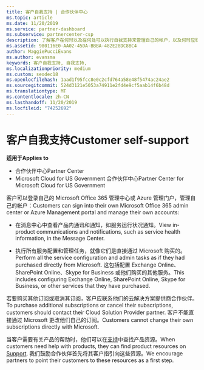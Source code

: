 ```yaml
---
title: 客户自我支持 | 合作伙伴中心
ms.topic: article
ms.date: 11/20/2019
ms.service: partner-dashboard
ms.subservice: partnercenter-csp
description: 了解客户在何时以及在何处可以执行自我支持来管理自己的帐户，以及何时应联系其云解决方案提供商合作伙伴。
ms.assetid: 980116E0-AA02-45DA-BBBA-482E28DC8BC4
author: MaggiePucciEvans
ms.author: evansma
keywords: 客户自我支持, 自我支持,
ms.localizationpriority: medium
ms.custom: seodec18
ms.openlocfilehash: 1aad1f95fcc8e0c2cfd764a58e48f5474ac24ae2
ms.sourcegitcommit: 524d3121e5053a74911e2fd4e9cf5aab14f6b48d
ms.translationtype: MT
ms.contentlocale: zh-CN
ms.lasthandoff: 11/20/2019
ms.locfileid: "74252692"
---
```

# <a name="customer-self-support"></a><span data-ttu-id="23497-104">客户自我支持</span><span class="sxs-lookup"><span data-stu-id="23497-104">Customer self-support</span></span>

<span data-ttu-id="23497-105">**适用于**</span><span class="sxs-lookup"><span data-stu-id="23497-105">**Applies to**</span></span>

-  <span data-ttu-id="23497-106">合作伙伴中心</span><span class="sxs-lookup"><span data-stu-id="23497-106">Partner Center</span></span>
-  <span data-ttu-id="23497-107">Microsoft Cloud for US Government 合作伙伴中心</span><span class="sxs-lookup"><span data-stu-id="23497-107">Partner Center for Microsoft Cloud for US Government</span></span>


<span data-ttu-id="23497-108">客户可以登录自己的 Microsoft Office 365 管理中心或 Azure 管理门户，管理自己的帐户：</span><span class="sxs-lookup"><span data-stu-id="23497-108">Customers can sign into their own Microsoft Office 365 admin center or Azure Management portal and manage their own accounts:</span></span>

-   <span data-ttu-id="23497-109">在消息中心中查看产品内通讯和通知，如服务运行状况通知。</span><span class="sxs-lookup"><span data-stu-id="23497-109">View in-product communications and notifications, such as service health information, in the Message Center.</span></span>

-   <span data-ttu-id="23497-110">执行所有服务配置和管理任务，就像它们是直接通过 Microsoft 购买的。</span><span class="sxs-lookup"><span data-stu-id="23497-110">Perform all the service configuration and admin tasks as if they had purchased directly from Microsoft.</span></span> <span data-ttu-id="23497-111">这包括配置 Exchange Online、SharePoint Online、Skype for Business 或他们购买的其他服务。</span><span class="sxs-lookup"><span data-stu-id="23497-111">This includes configuring Exchange Online, SharePoint Online, Skype for Business, or other services that they have purchased.</span></span>

<span data-ttu-id="23497-112">若要购买其他订阅或取消其订阅，客户应联系他们的云解决方案提供商合作伙伴。</span><span class="sxs-lookup"><span data-stu-id="23497-112">To purchase additional subscriptions or cancel their subscriptions, customers should contact their Cloud Solution Provider partner.</span></span> <span data-ttu-id="23497-113">客户不能直接通过 Microsoft 更改他们自己的订阅。</span><span class="sxs-lookup"><span data-stu-id="23497-113">Customers cannot change their own subscriptions directly with Microsoft.</span></span>

<span data-ttu-id="23497-114">当客户需要有关产品的帮助时，他们可以在[支持](https://partnercenter.microsoft.com/partner/support)中查找产品资源。</span><span class="sxs-lookup"><span data-stu-id="23497-114">When customers need help with products, they can find product resources on [Support](https://partnercenter.microsoft.com/partner/support).</span></span> <span data-ttu-id="23497-115">我们鼓励合作伙伴首先将其客户指引向这些资源。</span><span class="sxs-lookup"><span data-stu-id="23497-115">We encourage partners to point their customers to these resources as a first step.</span></span>

 

 



